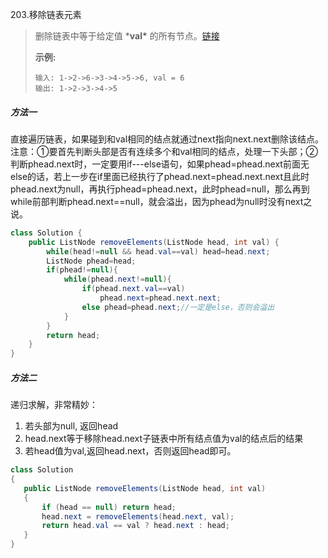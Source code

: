 203.移除链表元素

>删除链表中等于给定值 ***val\*** 的所有节点。[链接](https://leetcode-cn.com/problems/remove-linked-list-elements/)
>
>**示例:**
>
>```
>输入: 1->2->6->3->4->5->6, val = 6
>输出: 1->2->3->4->5
>```

##### 方法一

直接遍历链表，如果碰到和val相同的结点就通过next指向next.next删除该结点。注意：①要首先判断头部是否有连续多个和val相同的结点，处理一下头部；②判断phead.next时，一定要用if---else语句，如果phead=phead.next前面无else的话，若上一步在if里面已经执行了phead.next=phead.next.next且此时phead.next为null，再执行phead=phead.next，此时phead=null，那么再到while前部判断phead.next==null，就会溢出，因为phead为null时没有next之说。

~~~java
class Solution {
    public ListNode removeElements(ListNode head, int val) {
        while(head!=null && head.val==val) head=head.next;
        ListNode phead=head;
        if(phead!=null){
            while(phead.next!=null){
                if(phead.next.val==val)
                    phead.next=phead.next.next;
                else phead=phead.next;//一定是else，否则会溢出 
            }
        }
        return head;
    }
}
~~~

##### 方法二

递归求解，非常精妙：

1. 若头部为null, 返回head
2. head.next等于移除head.next子链表中所有结点值为val的结点后的结果
3. 若head值为val,返回head.next，否则返回head即可。

 ~~~Java
class Solution
{
    public ListNode removeElements(ListNode head, int val)
    {
        if (head == null) return head;
        head.next = removeElements(head.next, val);
        return head.val == val ? head.next : head;
    }
}
 ~~~